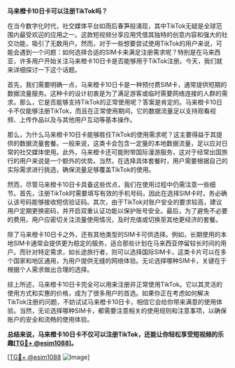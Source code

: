**马来橙卡10日卡可以注册TikTok吗？**

在当今数字化时代，社交媒体平台如雨后春笋般涌现，其中TikTok无疑是全球范围内最受欢迎的应用之一。这款短视频分享应用凭借其独特的创意内容和强大的社交功能，吸引了无数用户。然而，对于一些想要尝试使用TikTok的用户来说，可能会遇到一个问题：如何选择合适的SIM卡来满足注册需求呢？特别是在马来西亚，许多用户开始关注马来橙卡10日卡是否能够用于TikTok注册。今天，我们就来详细探讨一下这个话题。

首先，我们需要明确一点，马来橙卡10日卡是一种预付费SIM卡，通常提供短期的数据流量服务。这种卡的设计初衷是为了满足游客或临时需要网络连接的人群的需求。那么，它是否能够支持TikTok的正常使用呢？答案是肯定的。马来橙卡10日卡不仅能够注册TikTok，而且在正常使用期间，它的数据流量足以支持观看视频、上传作品以及与其他用户互动等基本操作。

那么，为什么马来橙卡10日卡能够胜任TikTok的使用需求呢？这主要得益于其提供的数据流量套餐。一般来说，这类卡会包含一定量的本地数据流量，足以应对日常的社交媒体使用。此外，马来橙卡还可能附带国际漫游服务，这对于经常出国旅行的用户来说是一个额外的优势。当然，在选择具体套餐时，用户需要根据自己的实际需求进行挑选，确保流量足够覆盖TikTok的使用。

然而，尽管马来橙卡10日卡具备这些优点，我们在使用过程中仍需注意一些细节。首先，注册TikTok时需要填写有效的手机号码，因此在选择SIM卡时，务必确认该号码能够接收短信验证码。其次，由于TikTok对账户安全的要求较高，建议用户定期更换密码，并开启双重认证功能以保护账号安全。最后，为了避免不必要的费用，用户应密切关注流量使用情况，及时充值或切换至其他更经济的套餐。

除了马来橙卡10日卡之外，还有其他类型的SIM卡可供选择。例如，长期使用的本地SIM卡通常会提供更为稳定的服务，适合那些计划在马来西亚停留较长时间的用户。而针对特定需求，如长途旅行者，则可以选择国际SIM卡，这类卡片可以在多个国家和地区通用，为用户提供无缝的网络体验。无论选择哪种SIM卡，关键在于根据个人需求做出合理的选择。

综上所述，马来橙卡10日卡完全可以用来注册并正常使用TikTok。它以其灵活的使用方式和实惠的价格，成为了很多用户的首选。如果你正在考虑如何解决TikTok注册的问题，不妨试试马来橙卡10日卡，相信它会给你带来满意的使用体验。当然，无论选择哪种SIM卡，都需要注意相关的使用规则和注意事项，以确保账户的安全和流畅的使用体验。

**总结来说，马来橙卡10日卡不仅可以注册TikTok，还能让你轻松享受短视频的乐趣[[TG💪+ @esim1088](https://t.me/s/esim1088)]。**

[[TG💪+ @esim1088](https://t.me/s/esim1088) ![Image](https://i.postimg.cc/4NQfJmqS/Snipaste-2025-05-13-00-14-12.png)]
